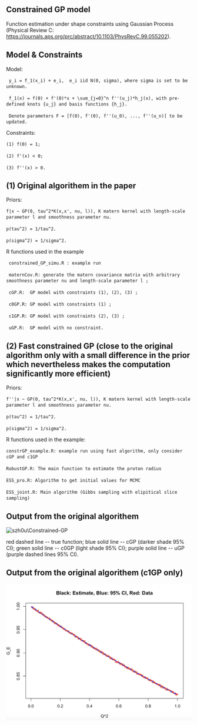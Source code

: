 ## Constrained GP model
Function estimation under shape constraints using Gaussian Process (Physical Review C: https://journals.aps.org/prc/abstract/10.1103/PhysRevC.99.055202).

## Model & Constraints

Model: 

     y_i = f_1(x_i) + e_i,  e_i iid N(0, sigma), where sigma is set to be unknown.
     
     f_1(x) = f(0) + f'(0)*x + \sum_{j=0}^n f''(u_j)*h_j(x), with pre-defined knots {u_j} and basis functions {h_j}.
     
     Denote parameters F = [f(0), f'(0), f''(u_0), ..., f''(u_n)] to be updated.

Constraints: 

    (1) f(0) = 1;

    (2) f'(x) < 0;
             
    (3) f''(x) > 0.
             

   
   
## (1) Original algorithem in the paper

Priors: 

    f|x ~ GP(0, tau^2*K(x,x', nu, l)), K matern kernel with length-scale parameter l and smoothness parameter nu.

    p(tau^2) = 1/tau^2.
   
    p(sigma^2) = 1/sigma^2.
    
R functions used in the example 
   
     constrained_GP_simu.R : example run 

     maternCov.R: generate the matern covariance matrix with arbitrary smoothness parameter nu and length-scale parameter l ; 

     cGP.R:  GP model with constraints (1), (2), (3) ;
     
     c0GP.R: GP model with constraints (1) ;
     
     c1GP.R: GP model with constraints (2), (3) ;
     
     uGP.R:  GP model with no constraint.
     
## (2) Fast constrained GP (close to the original algorithm only with a small difference in the prior which nevertheless makes the computation significantly more efficient) 

Priors:
    
    f''|x ~ GP(0, tau^2*K(x,x', nu, l)), K matern kernel with length-scale parameter l and smoothness parameter nu.
     
    p(tau^2) = 1/tau^2.
   
    p(sigma^2) = 1/sigma^2.

R functions used in the example:
    
    constrGP_example.R: example run using fast algorithm, only consider cGP and c1GP
    
    RobustGP.R: The main function to estimate the proton radius 
     
    ESS_pro.R: Algorithm to get initial values for MCMC 
    
    ESS_joint.R: Main algorithm (Gibbs sampling with elipitical slice sampling) 
    
     

## Output from the original algorithem

![szh0u\Constrained-GP](simu_plot.png)

red dashed line -- true function; 
blue solid line -- cGP (darker shade 95% CI);
green solid line -- c0GP (light shade 95% CI);
purple solid line -- uGP (purple dashed lines 95% CI).


## Output from the original algorithem (c1GP only)

![szh0u\Constrained-GP](fast_plot.png)



